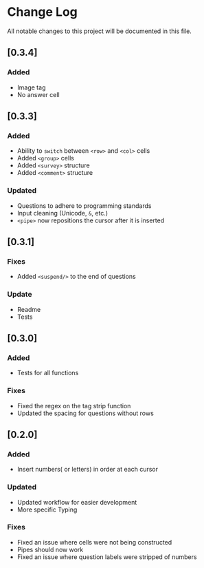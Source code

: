 # Change Log
All notable changes to this project will be documented in this file.

## [0.3.4]
### Added
- Image tag
- No answer cell


## [0.3.3]
### Added
- Ability to `switch` between `<row>` and `<col>` cells
- Added `<group>` cells
- Added `<survey>` structure
- Added `<comment>` structure

### Updated
- Questions to adhere to programming standards
- Input cleaning (Unicode, `&`, etc.)
- `<pipe>` now repositions the cursor after it is inserted

## [0.3.1]
### Fixes
- Added `<suspend/>` to the end of questions

### Update
- Readme
- Tests

## [0.3.0]
### Added 
- Tests for all functions

### Fixes
- Fixed the regex on the tag strip function
- Updated the spacing for questions without rows

## [0.2.0]
### Added
- Insert numbers( or letters) in order at each cursor

### Updated
- Updated workflow for easier development
- More specific Typing

### Fixes
- Fixed an issue where cells were not being constructed
- Pipes should now work
- Fixed an issue where question labels were stripped of numbers